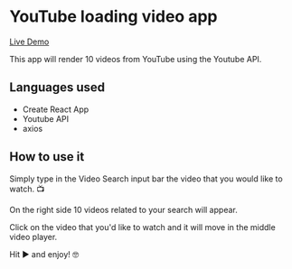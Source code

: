 # YouTube loading video app

[Live Demo](https://brewno88.github.io/youtube-api-app)

This app will render 10 videos from YouTube using the Youtube API.

## Languages used

- Create React App
- Youtube API
- axios

## How to use it

Simply type in the Video Search input bar the video that you would like to watch. 📺

On the right side 10 videos related to your search will appear.

Click on the video that you'd like to watch and it will move in the middle video player.

Hit ▶️ and enjoy! 🤓
